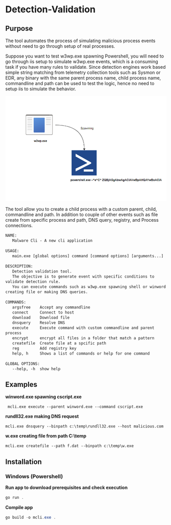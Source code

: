 # Detection-Validation

## Purpose

The tool automates the process of simulating malicious process events without need to go through setup of real processes. 

Suppose you want to test w3wp.exe spawning Powershell, you will need to go through iis setup to simulate w3wp.exe events, which is a consuming task if you have many rules to validate. Since detection engines work based simple string matching from telemetry collection tools such as Sysmon or EDR, any binary with the same parent process name, child process name, commandline and path can be used to test the logic, hence no need to setup iis to simulate the behavior. 

![w3wp_powershell.png](img/w3wp_powershell.png)

The tool allow you to create a child process with a custom parent, child, commandline and path. In addition to couple of other events such as file create from specific process and path, DNS query, registry, and Process connections. 

```
NAME:
   Malware Cli - A new cli application

USAGE:
   main.exe [global options] command [command options] [arguments...]

DESCRIPTION:
   Detection validation tool.
   The objective is to generate event with specific conditions to validate detection rule.
   You can execute commands such as w3wp.exe spawning shell or winword creating file or making DNS queries.

COMMANDS:
   argsfree    Accept any commandline
   connect     Connect to host
   download    Download file
   dnsquery    Resolve DNS
   execute     Execute command with custom commandline and parent process
   encrypt     encrypt all files in a folder that match a pattern
   createfile  Create file at a spcific path
   reg         Add registry key
   help, h     Shows a list of commands or help for one command

GLOBAL OPTIONS:
   --help, -h  show help
```

## Examples

**winword.exe spawning cscript.exe**  

```
 mcli.exe execute --parent winword.exe --command cscript.exe
```

**rundll32.exe making DNS request** 

```
mcli.exe dnsquery --binpath c:\temp\rundll32.exe --host malicious.com
```

**w.exe creating file from path C:\temp**  

```
mcli.exe createfile --path f.dat --binpath c:\temp\w.exe
```

## Installation


### Windows (Powershell)

**Run app to download prerequisites and check execution**
```powershell
go run .
```
**Compile app**
```powershell
go build -o mcli.exe .
```
